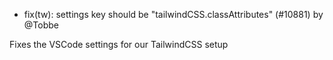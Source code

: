 - fix(tw): settings key should be "tailwindCSS.classAttributes" (#10881) by @Tobbe

Fixes the VSCode settings for our TailwindCSS setup

